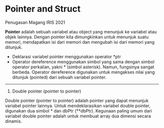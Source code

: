 # Pointer and Struct
Penugasan Magang IRIS 2021

**Pointer** adalah sebuah variabel atau object yang menunjuk ke variabel atau objek lainnya. Dengan pointer kita dimungkinkan untuk menunjuk suatu memori, mendapatkan isi dari memori dan mengubah isi dari memori yang ditunjuk.
- Deklarasi variabel pointer menggunakan operator *ptr
- Operator dereference menggunakan simbol yang sama dengan simbol operator perkalian, yakni * (simbol asterisk). Namun, fungsinya sangat berbeda. Operator dereference digunakan untuk mengakses nilai yang ditunjuk (pointed) dari sebuah variabel pointer.
---------------------------------------

1. Double pointer (pointer to pointer)

Double pointer (pointer to pointer) adalah pointer yang dapat menunjuk variabel pointer lainnya. Untuk mendeklarasikan variabel double pointer, digunakan dua simbol * dan dbPtr (**dbPtr).  Kegunaan paling umum dari variabel double pointer adalah untuk membuat array dua dimensi secara dinamis.

